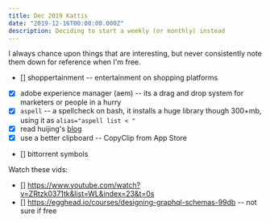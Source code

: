 ```yaml
---
title: Dec 2019 Kattis
date: "2019-12-16T00:00:00.000Z"
description: Deciding to start a weekly (or monthly) instead
---
```


I always chance upon things that are interesting, but never consistently note them down for reference when I'm free.

- [] shoppertainment -- entertainment on shopping platforms
- [x] adobe experience manager (aem) -- its a drag and drop system for marketers or people in a hurry
- [x] `aspell` -- a spellcheck on bash, it installs a huge library though 300+mb, using it as `alias="aspell list < "`
- [x] read huijing's [blog](https://www.chenhuijing.com/blog/conference-season-2019/)
- [x] use a better clipboard -- CopyClip from App Store
- [] bittorrent symbols

Watch these vids:

- [] https://www.youtube.com/watch?v=ZRtzk0371tk&list=WL&index=23&t=0s
- [] https://egghead.io/courses/designing-graphql-schemas-99db -- not sure if free

